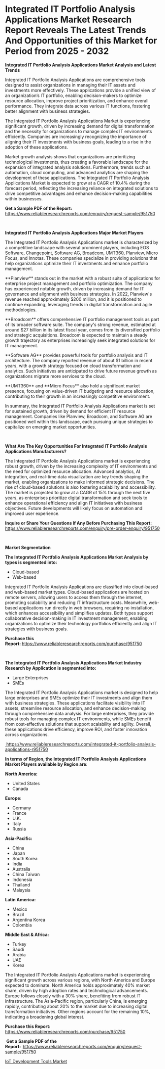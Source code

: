 <p><h1>Integrated IT Portfolio Analysis Applications Market Research Report Reveals The Latest Trends And Opportunities of this Market for Period from 2025 - 2032</h1></p><p><strong>Integrated IT Portfolio Analysis Applications Market Analysis and Latest Trends</strong></p>
<p><p>Integrated IT Portfolio Analysis Applications are comprehensive tools designed to assist organizations in managing their IT assets and investments more effectively. These applications provide a unified view of an organization’s IT portfolio, enabling decision-makers to optimize resource allocation, improve project prioritization, and enhance overall performance. They integrate data across various IT functions, fostering better alignment with business strategies.</p><p>The Integrated IT Portfolio Analysis Applications Market is experiencing significant growth, driven by increasing demand for digital transformation and the necessity for organizations to manage complex IT environments efficiently. Companies are increasingly recognizing the importance of aligning their IT investments with business goals, leading to a rise in the adoption of these applications. </p><p>Market growth analysis shows that organizations are prioritizing technological investments, thus creating a favorable landscape for the expansion of integrated analysis solutions. Furthermore, trends such as automation, cloud computing, and advanced analytics are shaping the development of these applications. The Integrated IT Portfolio Analysis Applications Market is expected to grow at a CAGR of 10.4% during the forecast period, reflecting the increasing reliance on integrated solutions to drive competitive advantages and enhance decision-making capabilities within businesses.</p></p>
<p><strong>Get a Sample PDF of the Report:&nbsp;</strong> <a href="https://www.reliableresearchreports.com/enquiry/request-sample/951750?utm_campaign=2984&utm_medium=2&utm_source=Github&utm_content=ia&utm_term=06032025&utm_id=integrated-it-portfolio-analysis-applications">https://www.reliableresearchreports.com/enquiry/request-sample/951750</a></p>
<p>&nbsp;</p>
<p><strong>Integrated IT Portfolio Analysis Applications Major Market Players</strong></p>
<p><p>The Integrated IT Portfolio Analysis Applications market is characterized by a competitive landscape with several prominent players, including EOS Software, Changepoint, Software AG, Broadcom, UMT360, Planview, Micro Focus, and Innotas. These companies specialize in providing solutions that help organizations optimize their IT investments and enhance portfolio management.</p><p>**Planview** stands out in the market with a robust suite of applications for enterprise project management and portfolio optimization. The company has experienced notable growth, driven by increasing demand for IT governance and alignment with business strategies. In 2022, Planview's revenue reached approximately $200 million, and it is positioned to continue expanding, leveraging trends in digital transformation and agile methodologies.</p><p>**Broadcom** offers comprehensive IT portfolio management tools as part of its broader software suite. The company's strong revenue, estimated at around $27 billion in its latest fiscal year, comes from its diversified portfolio and strategic acquisitions. Broadcom is expected to maintain a steady growth trajectory as enterprises increasingly seek integrated solutions for IT management.</p><p>**Software AG** provides powerful tools for portfolio analysis and IT architecture. The company reported revenue of about $1 billion in recent years, with a growth strategy focused on cloud transformation and analytics. Such initiatives are anticipated to drive future revenue growth as organizations migrate more services to the cloud.</p><p>**UMT360** and **Micro Focus** also hold a significant market presence, focusing on value-driven IT budgeting and resource allocation, contributing to their growth in an increasingly competitive environment.</p><p>In summary, the Integrated IT Portfolio Analysis Applications market is set for sustained growth, driven by demand for efficient IT resource management. Companies like Planview, Broadcom, and Software AG are positioned well within this landscape, each pursuing unique strategies to capitalize on emerging market opportunities.</p></p>
<p>&nbsp;</p>
<p><strong>What Are The Key Opportunities For Integrated IT Portfolio Analysis Applications Manufacturers?</strong></p>
<p><p>The Integrated IT Portfolio Analysis Applications market is experiencing robust growth, driven by the increasing complexity of IT environments and the need for optimized resource allocation. Advanced analytics, AI integration, and real-time data visualization are key trends shaping the market, enabling organizations to make informed strategic decisions. The rise of cloud-based solutions is also fostering scalability and accessibility. The market is projected to grow at a CAGR of 15% through the next five years, as enterprises prioritize digital transformation and seek tools to enhance operational efficiency and align IT initiatives with business objectives. Future developments will likely focus on automation and improved user experience.</p></p>
<p><strong>Inquire or Share Your Questions If Any Before Purchasing This Report:</strong> <a href="https://www.reliableresearchreports.com/enquiry/pre-order-enquiry/951750?utm_campaign=2984&utm_medium=2&utm_source=Github&utm_content=ia&utm_term=06032025&utm_id=integrated-it-portfolio-analysis-applications">https://www.reliableresearchreports.com/enquiry/pre-order-enquiry/951750</a></p>
<p>&nbsp;</p>
<p><strong>Market Segmentation</strong></p>
<p><strong>The Integrated IT Portfolio Analysis Applications Market Analysis by types is segmented into:</strong></p>
<p><ul><li>Cloud-based</li><li>Web-based</li></ul></p>
<p><p>Integrated IT Portfolio Analysis Applications are classified into cloud-based and web-based market types. Cloud-based applications are hosted on remote servers, allowing users to access them through the internet, promoting scalability and reducing IT infrastructure costs. Meanwhile, web-based applications run directly in web browsers, requiring no installation, which enhances accessibility and simplifies updates. Both types support collaborative decision-making in IT investment management, enabling organizations to optimize their technology portfolios efficiently and align IT strategies with business goals.</p></p>
<p><strong>Purchase this Report:&nbsp;</strong><a href="https://www.reliableresearchreports.com/purchase/951750?utm_campaign=2984&utm_medium=2&utm_source=Github&utm_content=ia&utm_term=06032025&utm_id=integrated-it-portfolio-analysis-applications">https://www.reliableresearchreports.com/purchase/951750</a></p>
<p>&nbsp;</p>
<p><strong>The Integrated IT Portfolio Analysis Applications Market Industry Research by Application is segmented into:</strong></p>
<p><ul><li>Large Enterprises</li><li>SMEs</li></ul></p>
<p><p>The Integrated IT Portfolio Analysis Applications market is designed to help large enterprises and SMEs optimize their IT investments and align them with business strategies. These applications facilitate visibility into IT assets, streamline resource allocation, and enhance decision-making through comprehensive data analysis. For large enterprises, they provide robust tools for managing complex IT environments, while SMEs benefit from cost-effective solutions that support scalability and agility. Overall, these applications drive efficiency, improve ROI, and foster innovation across organizations.</p></p>
<p><a href="https://www.reliableresearchreports.com/integrated-it-portfolio-analysis-applications-r951750?utm_campaign=2984&utm_medium=2&utm_source=Github&utm_content=ia&utm_term=06032025&utm_id=integrated-it-portfolio-analysis-applications">&nbsp;https://www.reliableresearchreports.com/integrated-it-portfolio-analysis-applications-r951750</a></p>
<p><strong>In terms of Region, the Integrated IT Portfolio Analysis Applications Market Players available by Region are:</strong></p>
<p>
    <p> <strong> North America: </strong>
        <ul>
            <li>United States</li>
            <li>Canada</li>
        </ul>
        </p> 
    <p> <strong> Europe: </strong>
        <ul>
            <li>Germany</li>
            <li>France</li>
            <li>U.K.</li>
            <li>Italy</li>
            <li>Russia</li>
        </ul>
        </p> 
    <p> <strong> Asia-Pacific: </strong>
        <ul>
            <li>China</li>
            <li>Japan</li>
            <li>South Korea</li>
            <li>India</li>
            <li>Australia</li>
            <li>China Taiwan</li>
            <li>Indonesia</li>
            <li>Thailand</li>
            <li>Malaysia</li>
        </ul>
        </p> 
    <p> <strong> Latin America: </strong>
        <ul>
            <li>Mexico</li>
            <li>Brazil</li>
            <li>Argentina Korea</li>
            <li>Colombia</li>
        </ul>
        </p> 
    <p> <strong> Middle East & Africa: </strong>
        <ul>
            <li>Turkey</li>
            <li>Saudi</li>
            <li>Arabia</li>
            <li>UAE</li>
            <li>Korea</li>
        </ul>
    </p>
    </p>
<p><p>The Integrated IT Portfolio Analysis Applications market is experiencing significant growth across various regions, with North America and Europe expected to dominate. North America holds approximately 40% market share, driven by high adoption rates and technological advancements. Europe follows closely with a 30% share, benefiting from robust IT infrastructure. The Asia-Pacific region, particularly China, is emerging rapidly, contributing about 20% to the market due to increasing digital transformation initiatives. Other regions account for the remaining 10%, indicating a broadening global interest.</p></p>
<p><strong>Purchase this Report: </strong><a href="https://www.reliableresearchreports.com/purchase/951750?utm_campaign=2984&utm_medium=2&utm_source=Github&utm_content=ia&utm_term=06032025&utm_id=integrated-it-portfolio-analysis-applications">https://www.reliableresearchreports.com/purchase/951750</a></p>
<p>&nbsp;<strong>Get a Sample PDF of the Report:&nbsp;&nbsp;</strong><a href="https://www.reliableresearchreports.com/enquiry/request-sample/951750?utm_campaign=2984&utm_medium=2&utm_source=Github&utm_content=ia&utm_term=06032025&utm_id=integrated-it-portfolio-analysis-applications">https://www.reliableresearchreports.com/enquiry/request-sample/951750</a></p>
<p><strong></strong></p>
<p><p><a href="https://github.com/zupankocka/Market-Research-Report-List-1/blob/main/iot-development-tools-market.md?utm_campaign=2984&utm_medium=2&utm_source=Github&utm_content=ia&utm_term=06032025&utm_id=integrated-it-portfolio-analysis-applications">IoT Development Tools Market</a></p></p>
